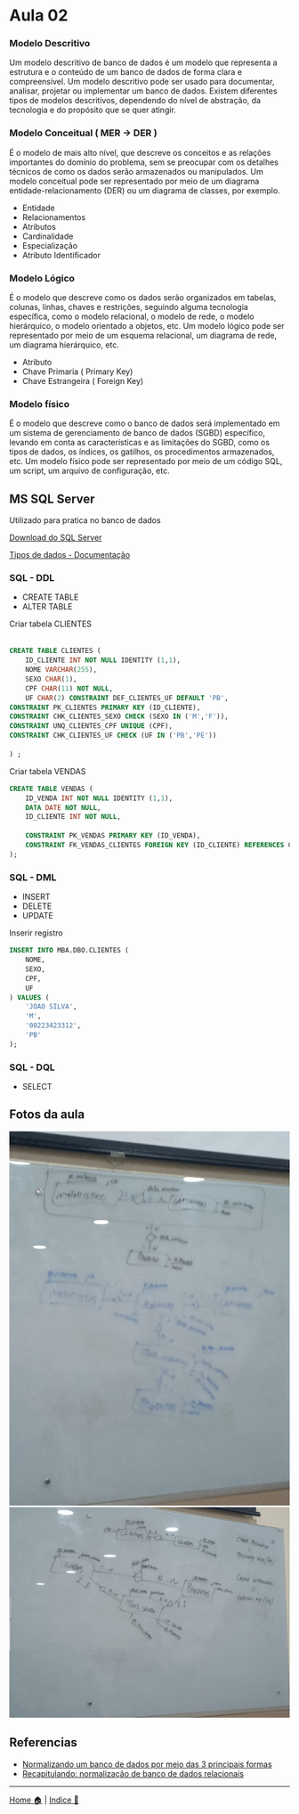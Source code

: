 # Aula 02

### Modelo Descritivo

Um modelo descritivo de banco de dados é um modelo que representa a estrutura e o conteúdo de um banco de dados de forma clara e compreensível. Um modelo descritivo pode ser usado para documentar, analisar, projetar ou implementar um banco de dados. Existem diferentes tipos de modelos descritivos, dependendo do nível de abstração, da tecnologia e do propósito que se quer atingir. 

### Modelo Conceitual ( MER -> DER )

É o modelo de mais alto nível, que descreve os conceitos e as relações importantes do domínio do problema, sem se preocupar com os detalhes técnicos de como os dados serão armazenados ou manipulados. Um modelo conceitual pode ser representado por meio de um diagrama entidade-relacionamento (DER) ou um diagrama de classes, por exemplo.


- Entidade
- Relacionamentos
- Atributos
- Cardinalidade
- Especialização
- Atributo Identificador

### Modelo Lógico

É o modelo que descreve como os dados serão organizados em tabelas, colunas, linhas, chaves e restrições, seguindo alguma tecnologia específica, como o modelo relacional, o modelo de rede, o modelo hierárquico, o modelo orientado a objetos, etc. Um modelo lógico pode ser representado por meio de um esquema relacional, um diagrama de rede, um diagrama hierárquico, etc.

- Atributo
- Chave Primaria ( Primary Key)
- Chave Estrangeira ( Foreign Key)


### Modelo físico

É o modelo que descreve como o banco de dados será implementado em um sistema de gerenciamento de banco de dados (SGBD) específico, levando em conta as características e as limitações do SGBD, como os tipos de dados, os índices, os gatilhos, os procedimentos armazenados, etc. Um modelo físico pode ser representado por meio de um código SQL, um script, um arquivo de configuração, etc.

## MS SQL Server

Utilizado para pratica no banco de dados

[Download do SQL Server](https://www.microsoft.com/pt-br/sql-server/sql-server-downloads)

[Tipos de dados - Documentação](https://learn.microsoft.com/pt-br/sql/t-sql/data-types/data-types-transact-sql?view=sql-server-2017)

### SQL - DDL


- CREATE TABLE
- ALTER TABLE 

Criar tabela CLIENTES

```sql

CREATE TABLE CLIENTES (
    ID_CLIENTE INT NOT NULL IDENTITY (1,1),
    NOME VARCHAR(255),
    SEXO CHAR(1),
    CPF CHAR(11) NOT NULL,
    UF CHAR(2) CONSTRAINT DEF_CLIENTES_UF DEFAULT 'PB',
CONSTRAINT PK_CLIENTES PRIMARY KEY (ID_CLIENTE),
CONSTRAINT CHK_CLIENTES_SEXO CHECK (SEXO IN ('M','F')),
CONSTRAINT UNQ_CLIENTES_CPF UNIQUE (CPF),
CONSTRAINT CHK_CLIENTES_UF CHECK (UF IN ('PB','PE')) 

) ;

```
Criar tabela VENDAS

```sql
CREATE TABLE VENDAS (
    ID_VENDA INT NOT NULL IDENTITY (1,1),
    DATA DATE NOT NULL,
    ID_CLIENTE INT NOT NULL,

    CONSTRAINT PK_VENDAS PRIMARY KEY (ID_VENDA),
    CONSTRAINT FK_VENDAS_CLIENTES FOREIGN KEY (ID_CLIENTE) REFERENCES CLIENTES (ID_CLIENTE) ON UPDATE CASCADE ON DELETE NO ACTION
);

```

### SQL - DML

- INSERT
- DELETE
- UPDATE

Inserir registro

```sql
INSERT INTO MBA.DBO.CLIENTES (
    NOME,
    SEXO,
    CPF,
    UF
) VALUES (
    'JOAO SILVA',
    'M',
    '00223423312',
    'PB'
);
```

### SQL - DQL

- SELECT

## Fotos da aula

![](./img/foto_01.jpg)
![](./img/foto_02.jpg)

## Referencias

- [Normalizando um banco de dados por meio das 3 principais formas](https://spaceprogrammer.com/bd/normalizando-um-banco-de-dados-por-meio-das-3-principais-formas/)
- [Recapitulando: normalização de banco de dados relacionais](http://www.dsc.ufcg.edu.br/~pet/jornal/maio2011/materias/recapitulando.html)
-------------

[Home 🏠](../README.md) | [Indice 📇](README.md)